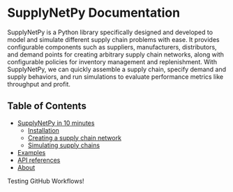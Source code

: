 # SupplyNetPy Documentation

SupplyNetPy is a Python library specifically designed and developed to model and simulate different supply chain problems with ease. It provides configurable components such as suppliers, manufacturers, distributors, and demand points for creating arbitrary supply chain networks, along with configurable policies for inventory management and replenishment. With SupplyNetPy, we can quickly assemble a supply chain, specify demand and supply behaviors, and run simulations to evaluate performance metrics like throughput and profit.

## Table of Contents

- [SupplyNetPy in 10 minutes](ten_min.md)
    - [Installation](ten_min.md#installation)
    - [Creating a supply chain network](ten_min.md#lets-create-a-supply-chain-network)
    - [Simulating supply chains](example.md)
- [Examples](example.md)
- [API references](api-reference/api-intro.md)
- [About](about.md)

Testing GitHub Workflows!